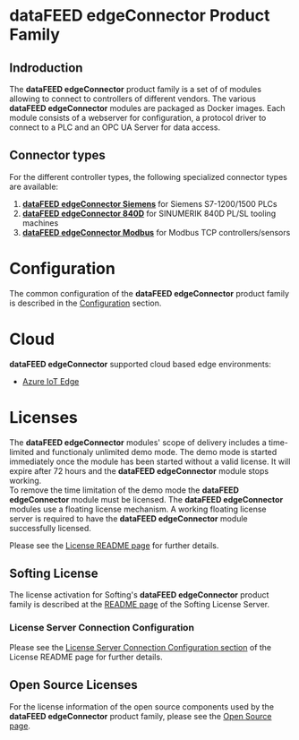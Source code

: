 # **dataFEED edgeConnector** Product Family

## Indroduction

The **dataFEED edgeConnector** product family is a set of of modules allowing to connect to controllers of different vendors.
The various **dataFEED edgeConnector** modules are packaged as Docker images.
Each module consists of a webserver for configuration, a protocol driver to connect to a PLC and an OPC UA Server for data access.

## Connector types

For the different controller types, the following specialized connector types are available:

  1. [**dataFEED edgeConnector Siemens**](edgeconnector-siemens/README.md) for Siemens S7-1200/1500 PLCs
  2. [**dataFEED edgeConnector 840D**](edgeconnector-840d/README.md) for SINUMERIK 840D PL/SL tooling machines
  3. [**dataFEED edgeConnector Modbus**](edgeconnector-modbus/README.md) for Modbus TCP controllers/sensors

# Configuration

The common configuration of the **dataFEED edgeConnector** product family is described in the [Configuration](common/configuration.md) section.

# Cloud

**dataFEED edgeConnector** supported cloud based edge environments:

- [Azure IoT Edge](./cloud/azure.md)

# Licenses

The **dataFEED edgeConnector** modules' scope of delivery includes a time-limited and functionaly unlimited demo mode.
The demo mode is started immediately once the module has been started without a valid license.
It will expire after 72 hours and the **dataFEED edgeConnector** module stops working.  
To remove the time limitation of the demo mode the **dataFEED edgeConnector** module must be licensed.
The **dataFEED edgeConnector** modules use a floating license mechanism.
A working floating license server is required to have the **dataFEED edgeConnector** module successfully licensed.  

Please see the [License README page](Licenses/README.md) for further details.

## Softing License

The license activation for Softing's **dataFEED edgeConnector** product family is described at the [README page](Licenses/SoftingLicenseServer/README.md) of the Softing License Server.

### License Server Connection Configuration

Please see the [License Server Connection Configuration section](Licenses/README.md#license-server-connection-configuration) of the License README page for further details.


## Open Source Licenses

For the license information of the open source components used by the **dataFEED edgeConnector** product family, please see the [Open Source page](Licenses/OpenSourceLicenses.md).
